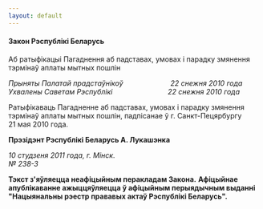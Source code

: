 ```yaml
---
layout: default
---
```


#### Закон Рэспублікі Беларусь  
Аб ратыфікацыі Пагаднення аб падставах, умовах і парадку змянення тэрмінаў аплаты мытных пошлін

<div class="000podzag2arіal">

*Прыняты Палатай прадстаўнікоў                        22 снежня 2010
года  
Ухвалены Саветам Рэспублікі                            22 снежня 2010
года*

</div>

Ратыфікаваць Пагадненне аб падставах, умовах і парадку змянення тэрмінаў
аплаты мытных пошлін, падпісанае ў г. Санкт-Пецярбургу  
21 мая 2010 года.

**Прэзідэнт Рэспублікі Беларусь А. Лукашэнка**

<div class="null">

*10 студзеня 2011 года, г. Мінск.  
№ 238-З*

</div>

**Тэкст з'яўляецца неафіцыйным перакладам Закона.** **Афіцыйнае
апублікаванне ажыццяўляецца ў афіцыйным перыядычным выданні
"Нацыянальны рэестр прававых актаў Рэспублікі Беларусь".**

